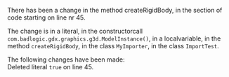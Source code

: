 There has been a change in the method createRigidBody, in the section of code starting on line nr 45.
  
The change is in a literal, in the constructorcall ```com.badlogic.gdx.graphics.g3d.ModelInstance()```, in a localvariable, in the method ```createRigidBody```, in the class ```MyImporter```, in the class ```ImportTest```.
  
The following changes have been made:  
Deleted literal ```true``` on line 45.  
